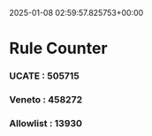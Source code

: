 2025-01-08 02:59:57.825753+00:00
# Rule Counter 
 ### UCATE : 505715

 ### Veneto : 458272

 ### Allowlist : 13930